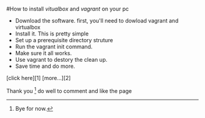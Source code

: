 #How to install *vitualbox* and *vagrant* on your pc

* Download the software. first, you'll need to dowload vagrant and virtualbox
* Install it. This is pretty simple
* Set up a prerequisite directory struture
* Run the vagrant init command.
* Make sure it all works.
* Use vagrant to destory the clean up.
* Save time and do more.

[click here][1] 
[more...][2]

Thank you [^1] do well to comment and like the page
[^1]: Bye for now.
